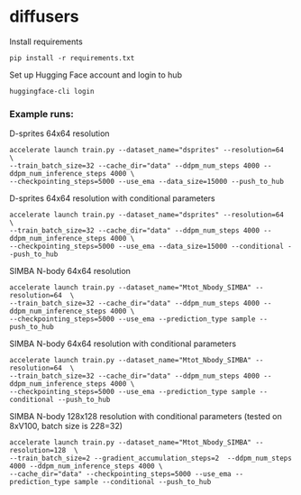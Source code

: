 # diffusers

Install requirements

```
pip install -r requirements.txt
```

Set up Hugging Face account and login to hub

```
huggingface-cli login
```

### Example runs: 

D-sprites 64x64 resolution

```
accelerate launch train.py --dataset_name="dsprites" --resolution=64  \
--train_batch_size=32 --cache_dir="data" --ddpm_num_steps 4000 --ddpm_num_inference_steps 4000 \
--checkpointing_steps=5000 --use_ema --data_size=15000 --push_to_hub
```

D-sprites 64x64 resolution with conditional parameters 

```
accelerate launch train.py --dataset_name="dsprites" --resolution=64  \
--train_batch_size=32 --cache_dir="data" --ddpm_num_steps 4000 --ddpm_num_inference_steps 4000 \
--checkpointing_steps=5000 --use_ema --data_size=15000 --conditional --push_to_hub
```

SIMBA N-body 64x64 resolution

```
accelerate launch train.py --dataset_name="Mtot_Nbody_SIMBA" --resolution=64  \
--train_batch_size=32 --cache_dir="data" --ddpm_num_steps 4000 --ddpm_num_inference_steps 4000 \
--checkpointing_steps=5000 --use_ema --prediction_type sample --push_to_hub
```

SIMBA N-body 64x64 resolution with conditional parameters

```
accelerate launch train.py --dataset_name="Mtot_Nbody_SIMBA" --resolution=64  \
--train_batch_size=32 --cache_dir="data" --ddpm_num_steps 4000 --ddpm_num_inference_steps 4000 \
--checkpointing_steps=5000 --use_ema --prediction_type sample --conditional --push_to_hub
```

SIMBA N-body 128x128 resolution with conditional parameters (tested on 8xV100, batch size is 2*2*8=32)

```
accelerate launch train.py --dataset_name="Mtot_Nbody_SIMBA" --resolution=128  \
--train_batch_size=2 --gradient_accumulation_steps=2  --ddpm_num_steps 4000 --ddpm_num_inference_steps 4000 \
--cache_dir="data" --checkpointing_steps=5000 --use_ema --prediction_type sample --conditional --push_to_hub
```

